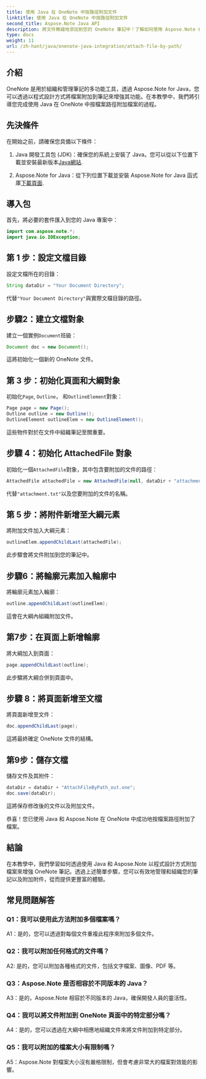 ```yaml
---
title: 使用 Java 在 OneNote 中按路徑附加文件
linktitle: 使用 Java 在 OneNote 中按路徑附加文件
second_title: Aspose.Note Java API
description: 將文件無縫地添加到您的 OneNote 筆記中！了解如何使用 Aspose.Note 在 Java 中按路徑附加。包含簡單指南和程式碼！ #OneNote #Java #Aspose
type: docs
weight: 11
url: /zh-hant/java/onenote-java-integration/attach-file-by-path/
---
```

## 介紹

OneNote 是用於組織和管理筆記的多功能工具，透過 Aspose.Note for Java，您可以透過以程式設計方式將檔案附加到筆記來增強其功能。在本教學中，我們將引導您完成使用 Java 在 OneNote 中按檔案路徑附加檔案的過程。

## 先決條件

在開始之前，請確保您具備以下條件：

1.  Java 開發工具包 (JDK)：確保您的系統上安裝了 Java。您可以從以下位置下載並安裝最新版本[Java網站](https://www.oracle.com/java/).
   
2. Aspose.Note for Java：從下列位置下載並安裝 Aspose.Note for Java 函式庫[下載頁面](https://releases.aspose.com/note/java/).

## 導入包

首先，將必要的套件匯入到您的 Java 專案中：

```java
import com.aspose.note.*;
import java.io.IOException;
```

## 第 1 步：設定文檔目錄

設定文檔所在的目錄：

```java
String dataDir = "Your Document Directory";
```

代替`"Your Document Directory"`與實際文檔目錄的路徑。

## 步驟2：建立文檔對象

建立一個實例`Document`班級：

```java
Document doc = new Document();
```

這將初始化一個新的 OneNote 文件。

## 第 3 步：初始化頁面和大綱對象

初始化`Page`, `Outline`， 和`OutlineElement`對象：

```java
Page page = new Page();
Outline outline = new Outline();
OutlineElement outlineElem = new OutlineElement();
```

這些物件對於在文件中組織筆記至關重要。

## 步驟 4：初始化 AttachedFile 對象

初始化一個`AttachedFile`對象，其中包含要附加的文件的路徑：

```java
AttachedFile attachedFile = new AttachedFile(null, dataDir + "attachment.txt");
```

代替`"attachment.txt"`以及您要附加的文件的名稱。

## 第 5 步：將附件新增至大綱元素

將附加文件加入大綱元素：

```java
outlineElem.appendChildLast(attachedFile);
```

此步驟會將文件附加到您的筆記中。

## 步驟6：將輪廓元素加入輪廓中

將輪廓元素加入輪廓：

```java
outline.appendChildLast(outlineElem);
```

這會在大綱內組織附加文件。

## 第7步：在頁面上新增輪廓

將大綱加入到頁面：

```java
page.appendChildLast(outline);
```

此步驟將大綱合併到頁面中。

## 步驟 8：將頁面新增至文檔

將頁面新增至文件：

```java
doc.appendChildLast(page);
```

這將最終確定 OneNote 文件的結構。

## 第9步：儲存文檔

儲存文件及其附件：

```java
dataDir = dataDir + "AttachFileByPath_out.one";
doc.save(dataDir);
```

這將保存修改後的文件以及附加文件。

恭喜！您已使用 Java 和 Aspose.Note 在 OneNote 中成功地按檔案路徑附加了檔案。

## 結論

在本教學中，我們學習如何透過使用 Java 和 Aspose.Note 以程式設計方式附加檔案來增強 OneNote 筆記。透過上述簡單步驟，您可以有效地管理和組織您的筆記以及附加附件，從而提供更豐富的體驗。

## 常見問題解答

### Q1：我可以使用此方法附加多個檔案嗎？

A1：是的，您可以透過對每個文件重複此程序來附加多個文件。

### Q2：我可以附加任何格式的文件嗎？

A2: 是的，您可以附加各種格式的文件，包括文字檔案、圖像、PDF 等。

### Q3：Aspose.Note 是否相容於不同版本的 Java？

A3：是的，Aspose.Note 相容於不同版本的 Java，確保開發人員的靈活性。

### Q4：我可以將文件附加到 OneNote 頁面中的特定部分嗎？

A4：是的，您可以透過在大綱中相應地組織文件來將文件附加到特定部分。

### Q5：我可以附加的檔案大小有限制嗎？

A5：Aspose.Note 對檔案大小沒有嚴格限制，但會考慮非常大的檔案對效能的影響。